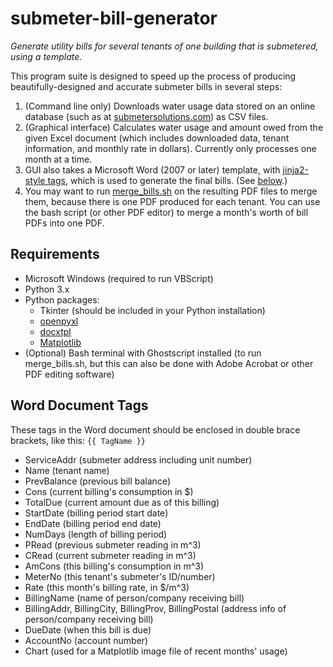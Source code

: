 # submeter-bill-generator
_Generate utility bills for several tenants of one building that is submetered, using a template._

This program suite is designed to speed up the process of producing beautifully-designed and accurate submeter bills in several steps:

  1. (Command line only) Downloads water usage data stored on an online database (such as at [submetersolutions.com](http://submetersolutions.com/)) as CSV files. 
  2. (Graphical interface) Calculates water usage and amount owed from the given Excel document 
     (which includes downloaded data, tenant information, and monthly rate in dollars). Currently only processes one month at a time.
  3. GUI also takes a Microsoft Word (2007 or later) template, with [jinja2-style tags](http://docxtpl.readthedocs.io/en/latest/#jinja2-like-syntax), 
     which is used to generate the final bills. (See [below](#word-document-tags).)
  4. You may want to run [merge_bills.sh](merge_bills.sh) on the resulting PDF files to merge them, 
     because there is one PDF produced for each tenant. You can use the bash script (or other PDF editor) to merge a 
     month's worth of bill PDFs into one PDF.
     
## Requirements

* Microsoft Windows (required to run VBScript)
* Python 3.x
* Python packages:
  * Tkinter (should be included in your Python installation)
  * [openpyxl](https://openpyxl.readthedocs.io/en/default/)
  * [docxtpl](http://docxtpl.readthedocs.io/en/latest/)
  * [Matplotlib](https://matplotlib.org/)
* (Optional) Bash terminal with Ghostscript installed 
  (to run merge_bills.sh, but this can also be done with Adobe Acrobat or other PDF editing software)

## Word Document Tags
These tags in the Word document should be enclosed in double brace brackets, like this: `{{ TagName }}`

* ServiceAddr (submeter address including unit number)
* Name (tenant name)
* PrevBalance (previous bill balance)
* Cons (current billing's consumption in $)
* TotalDue (current amount due as of this billing)
* StartDate (billing period start date)
* EndDate (billing period end date)
* NumDays (length of billing period)
* PRead (previous submeter reading in m^3)
* CRead (current submeter reading in m^3)
* AmCons (this billing's consumption in m^3)
* MeterNo (this tenant's submeter's ID/number)
* Rate (this month's billing rate, in $/m^3)
* BillingName (name of person/company receiving bill)
* BillingAddr, BillingCity, BillingProv, BillingPostal (address info of person/company receiving bill)
* DueDate (when this bill is due)
* AccountNo (account number)
* Chart (used for a Matplotlib image file of recent months' usage)
